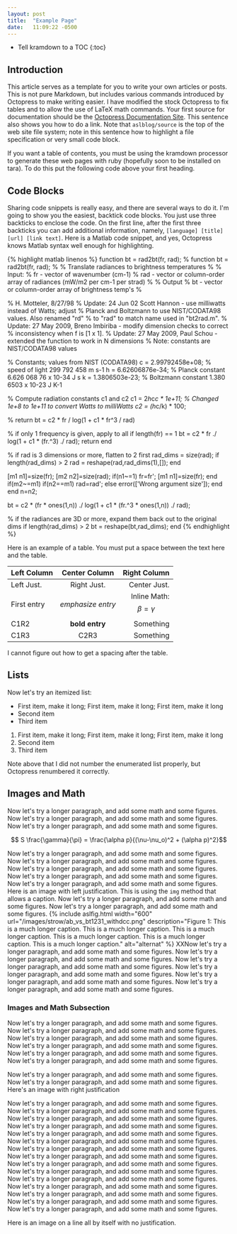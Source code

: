 ```yaml
---
layout: post
title:  "Example Page"
date:   11:09:22 -0500
---
```


* Tell kramdown to a TOC
{:toc}


## Introduction

This article serves as a template for you to write your own articles
or posts.  This is not pure Markdown, but includes various commands
introduced by Octopress to make writing easier.  I have modified the
stock Octopress to fix tables and to allow the use of LaTeX math
commands.  Your first source for documentation should be the
[Octopress Documentation Site](http://octopress.org/docs/).  This
sentence also shows you how to do a link.  Note that
``aslblog/source`` is the top of the web site file system; note in
this sentence how to highlight a file specification or very small code
block.

If you want a table of contents, you must be using the kramdown
processor to generate these web pages with ruby (hopefully soon to be
installed on tara).  To do this put the following code above your
first heading.

## Code Blocks

Sharing code snippets is really easy, and there are several ways to do
it.  I'm going to show you the easiest, backtick code blocks.  You
just use three backticks to enclose the code.  On the first line,
after the first three backticks you can add additional information,
namely, ``[language] [title] [url] [link text]``.  Here is a Matlab
code snippet, and yes, Octopress knows Matlab syntax well enough for
highlighting.

{% highlight matlab linenos %}
function bt = rad2bt(fr, rad);
% function bt = rad2bt(fr, rad);
%
% Translate radiances to brightness temperatures
%
% Input: 
%    fr - vector of wavenumber (cm-1)
%    rad - vector or column-order array of radiances (mW/m2 per cm-1 per strad)
%
% Output
%    bt - vector or column-order array of brightness temp's
%

% H. Motteler, 8/27/98
% Update: 24 Jun 02 Scott Hannon - use milliwatts instead of Watts; adjust
%    Planck and Boltzmann to use NIST/CODATA98 values.  Also renamed "rd"
%    to "rad" to match name used in "bt2rad.m".
% Update: 27 May 2009, Breno Imbiriba - modify dimension checks to correct
%    inconsistency when f is [1 x 1].
% Update: 27 May 2009, Paul Schou - extended the function to work in N dimensions
% Note: constants are NIST/CODATA98 values

% Constants; values from NIST (CODATA98)
c = 2.99792458e+08;  % speed of light      299 792 458 m s-1
h = 6.62606876e-34;  % Planck constant     6.626 068 76 x 10-34 J s
k = 1.3806503e-23;   % Boltzmann constant  1.380 6503 x 10-23 J K-1

% Compute radiation constants c1 and c2
c1 = 2*h*c*c * 1e+11;  % Changed 1e+8 to 1e+11 to convert Watts to milliWatts
c2 = (h*c/k) * 100;

% return bt = c2 * fr / log(1 + c1 * fr^3 / rad)

% if only 1 frequency is given, apply to all
if length(fr) == 1
  bt = c2 * fr ./ log(1 + c1 * (fr.^3) ./ rad);
  return
end

% if rad is 3 dimensions or more, flatten to 2 first
rad_dims = size(rad);
if length(rad_dims) > 2
  rad = reshape(rad,rad_dims(1),[]);
end

[m1 n1]=size(fr);
[m2 n2]=size(rad);
if(n1~=1)
  fr=fr';
  [m1 n1]=size(fr);
end
if(m2~=m1)
  if(n2==m1)
    rad=rad';
  else
    error(['Wrong argument size']);
  end
end
n=n2;

bt = c2 * (fr * ones(1,n)) ./ log(1 + c1 * (fr.^3 * ones(1,n)) ./ rad);

% if the radiances are 3D or more, expand them back out to the original dims
if length(rad_dims) > 2
  bt = reshape(bt,rad_dims);
end
{% endhighlight %}

Here is an example of a table. You must put a space between the text
here and the table.

| Left Column     | Center Column         | Right Column |
|:----------------|:---------------------:|-------------:|
| Left Just.      | Right Just.           | Center Just. |
| First entry     | *emphasize entry*     |Inline Math: $$\beta = \gamma$$ |
| C1R2            | **bold entry**        | Something |
| C1R3            | C2R3                  | Something |

I cannot figure out how to get a spacing after the table.  


## Lists

Now let's try an itemized list:

* First item, make it long; First item, make it long; First item, make
  it long 
* Second item
* Third item

1. First item, make it long; First item, make it long; First item, make
  it long 
3. Second item
2. Third item

Note above that I did not number the enumerated list properly, but
Octopress renumbered it correctly.  


## Images and Math

Now let's try a longer paragraph, and add some math and some figures.
Now let's try a longer paragraph, and add some math and some figures.
Now let's try a longer paragraph, and add some math and some figures.

$$ S \frac{\gamma}{\pi} = \frac{\alpha p}{(\nu-\nu_o)^2 + (\alpha p)^2}$$  

Now let's try a longer paragraph, and add some math and some figures.
Now let's try a longer paragraph, and add some math and some figures.
Now let's try a longer paragraph, and add some math and some figures.
Now let's try a longer paragraph, and add some math and some figures.
Now let's try a longer paragraph, and add some math and some figures.
Here is an image with left justification.  This is using the ``img``
method that allows a caption.
Now let's try a longer paragraph, and add some math and some figures.
Now let's try a longer paragraph, and add some math and some figures.
{% include aslfig.html width="600" url="/images/strow/ab_vs_bt1231_withdcc.png" description="Figure 1: This is a much longer caption. This is a much longer caption. This is a much longer caption. This is a much longer caption. This is a much longer caption. This is a much longer caption." alt="alternat" %}
XXNow let's try a longer paragraph, and add some math and some figures.
Now let's try a longer paragraph, and add some math and some figures.
Now let's try a longer paragraph, and add some math and some figures.
Now let's try a longer paragraph, and add some math and some figures.
Now let's try a longer paragraph, and add some math and some figures.
Now let's try a longer paragraph, and add some math and some figures.

### Images and Math Subsection
Now let's try a longer paragraph, and add some math and some figures.
Now let's try a longer paragraph, and add some math and some figures.
Now let's try a longer paragraph, and add some math and some figures.
Now let's try a longer paragraph, and add some math and some figures.
Now let's try a longer paragraph, and add some math and some figures.
Now let's try a longer paragraph, and add some math and some figures.


Now let's try a longer paragraph, and add some math and some figures.
Now let's try a longer paragraph, and add some math and some figures.
Here's an image with right justification

Now let's try a longer paragraph, and add some math and some figures.
Now let's try a longer paragraph, and add some math and some figures.
Now let's try a longer paragraph, and add some math and some figures.
Now let's try a longer paragraph, and add some math and some figures.
Now let's try a longer paragraph, and add some math and some figures.
Now let's try a longer paragraph, and add some math and some figures.
Now let's try a longer paragraph, and add some math and some figures.
Now let's try a longer paragraph, and add some math and some figures.
Now let's try a longer paragraph, and add some math and some figures.
Now let's try a longer paragraph, and add some math and some figures.
Now let's try a longer paragraph, and add some math and some figures.
Now let's try a longer paragraph, and add some math and some figures.
Now let's try a longer paragraph, and add some math and some figures.
Now let's try a longer paragraph, and add some math and some figures.
Now let's try a longer paragraph, and add some math and some figures.

Here is an image on a line all by itself with no justification.




